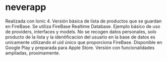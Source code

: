 # neverapp
Realizada con Ionic 4.
Versión básica de lista de productos que se guardan en FireBase.
Se utiliza FireBase Realtime Database.
Ejemplo básico de uso de providers, interfaces y models.
No se recogen datos personales, solo producto de la lista y la identificacion del usuario en la base de datos es unicamente utilizando el uid único que proporciona FireBase.
Disponible en Google Play y preparada para Apple Store.
Versión con funcionalidades ampliadas, proximamente.
